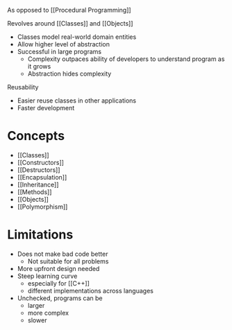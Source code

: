 As opposed to [[Procedural Programming]]

Revolves around [[Classes]] and [[Objects]]

- Classes model real-world domain entities
- Allow higher level of abstraction
- Successful in large programs
	- Complexity outpaces ability of developers to understand program as it grows
	- Abstraction hides complexity


Reusability

- Easier reuse classes in other applications
- Faster development

# Concepts

- [[Classes]]
- [[Constructors]]
- [[Destructors]]
- [[Encapsulation]]
- [[Inheritance]]
- [[Methods]]
- [[Objects]]
- [[Polymorphism]]

# Limitations

- Does not make bad code better
	- Not suitable for all problems
- More upfront design needed
- Steep learning curve
	- especially for [[C++]]
	- different implementations across languages
- Unchecked, programs can be
	- larger
	- more complex
	- slower


